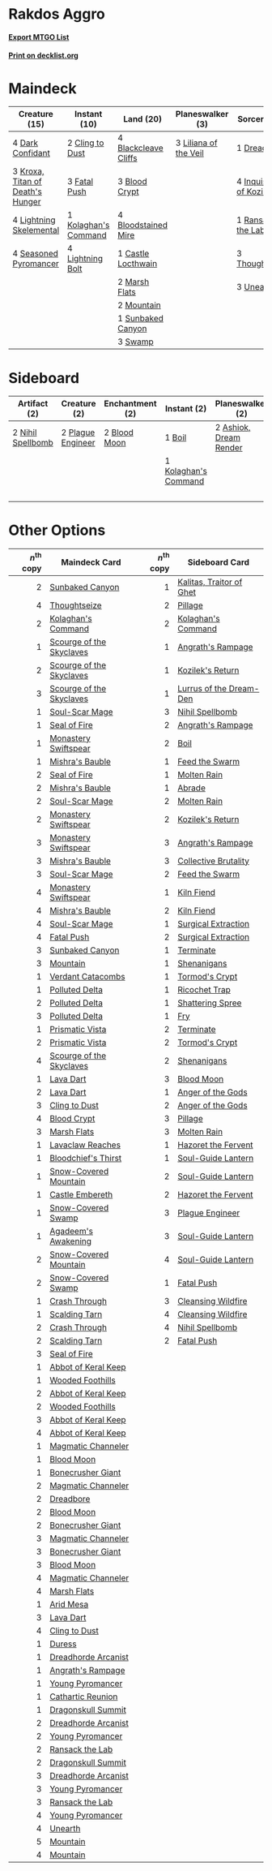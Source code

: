 # Rakdos Aggro

#### [Export MTGO List](../collection/Rakdos%20Aggro/Rakdos%20Aggro.txt)
#### [Print on decklist.org](http://decklist.org/?deckmain=4%09Blackcleave%20Cliffs%0A3%09Blood%20Crypt%0A4%09Bloodstained%20Mire%0A1%09Castle%20Locthwain%0A2%09Cling%20to%20Dust%0A4%09Dark%20Confidant%0A1%09Dreadbore%0A3%09Fatal%20Push%0A4%09Inquisition%20of%20Kozilek%0A1%09Kolaghan's%20Command%0A3%09Kroxa,%20Titan%20of%20Death's%20Hunger%0A4%09Lightning%20Bolt%0A4%09Lightning%20Skelemental%0A3%09Liliana%20of%20the%20Veil%0A2%09Marsh%20Flats%0A2%09Mountain%0A1%09Ransack%20the%20Lab%0A4%09Seasoned%20Pyromancer%0A1%09Sunbaked%20Canyon%0A3%09Swamp%0A3%09Thoughtseize%0A3%09Unearth&deckside=2%09Ashiok,%20Dream%20Render%0A2%09Blood%20Moon%0A1%09Boil%0A2%09Cleansing%20Wildfire%0A2%09Collective%20Brutality%0A1%09Kolaghan's%20Command%0A2%09Nihil%20Spellbomb%0A1%09Pillage%0A2%09Plague%20Engineer)
# Maindeck

|                                               Creature (15)                                               |                                         Instant (10)                                          |                                           Land (20)                                           |                                        Planeswalker (3)                                        |                                           Sorcery (12)                                            |
|-----------------------------------------------------------------------------------------------------------|-----------------------------------------------------------------------------------------------|-----------------------------------------------------------------------------------------------|------------------------------------------------------------------------------------------------|---------------------------------------------------------------------------------------------------|
|4 [Dark Confidant](http://gatherer.wizards.com/Pages/Card/Details.aspx?multiverseid=397731)                |2 [Cling to Dust](http://gatherer.wizards.com/Pages/Card/Details.aspx?multiverseid=476338)     |4 [Blackcleave Cliffs](http://gatherer.wizards.com/Pages/Card/Details.aspx?multiverseid=209401)|3 [Liliana of the Veil](http://gatherer.wizards.com/Pages/Card/Details.aspx?multiverseid=235597)|1 [Dreadbore](http://gatherer.wizards.com/Pages/Card/Details.aspx?multiverseid=430622)             |
|3 [Kroxa, Titan of Death's Hunger](http://gatherer.wizards.com/Pages/Card/Details.aspx?multiverseid=476472)|3 [Fatal Push](http://gatherer.wizards.com/Pages/Card/Details.aspx?multiverseid=423724)        |3 [Blood Crypt](http://gatherer.wizards.com/Pages/Card/Details.aspx?multiverseid=97102)        |                                                                                                |4 [Inquisition of Kozilek](http://gatherer.wizards.com/Pages/Card/Details.aspx?multiverseid=416897)|
|4 [Lightning Skelemental](http://gatherer.wizards.com/Pages/Card/Details.aspx?multiverseid=464157)         |1 [Kolaghan's Command](http://gatherer.wizards.com/Pages/Card/Details.aspx?multiverseid=394613)|4 [Bloodstained Mire](http://gatherer.wizards.com/Pages/Card/Details.aspx?multiverseid=405094) |                                                                                                |1 [Ransack the Lab](http://gatherer.wizards.com/Pages/Card/Details.aspx?multiverseid=464052)       |
|4 [Seasoned Pyromancer](http://gatherer.wizards.com/Pages/Card/Details.aspx?multiverseid=464094)           |4 [Lightning Bolt](http://gatherer.wizards.com/Pages/Card/Details.aspx?multiverseid=806)       |1 [Castle Locthwain](http://gatherer.wizards.com/Pages/Card/Details.aspx?multiverseid=473203)  |                                                                                                |3 [Thoughtseize](http://gatherer.wizards.com/Pages/Card/Details.aspx?multiverseid=438676)          |
|                                                                                                           |                                                                                               |2 [Marsh Flats](http://gatherer.wizards.com/Pages/Card/Details.aspx?multiverseid=405101)       |                                                                                                |3 [Unearth](http://gatherer.wizards.com/Pages/Card/Details.aspx?multiverseid=442102)               |
|                                                                                                           |                                                                                               |2 [Mountain](http://gatherer.wizards.com/Pages/Card/Details.aspx?multiverseid=439859)          |                                                                                                |                                                                                                   |
|                                                                                                           |                                                                                               |1 [Sunbaked Canyon](http://gatherer.wizards.com/Pages/Card/Details.aspx?multiverseid=464196)   |                                                                                                |                                                                                                   |
|                                                                                                           |                                                                                               |3 [Swamp](http://gatherer.wizards.com/Pages/Card/Details.aspx?multiverseid=439858)             |                                                                                                |                                                                                                   |


# Sideboard

|                                        Artifact (2)                                        |                                        Creature (2)                                        |                                   Enchantment (2)                                    |                                          Instant (2)                                          |                                        Planeswalker (2)                                         |                                           Sorcery (5)                                           |
|--------------------------------------------------------------------------------------------|--------------------------------------------------------------------------------------------|--------------------------------------------------------------------------------------|-----------------------------------------------------------------------------------------------|-------------------------------------------------------------------------------------------------|-------------------------------------------------------------------------------------------------|
|2 [Nihil Spellbomb](http://gatherer.wizards.com/Pages/Card/Details.aspx?multiverseid=442215)|2 [Plague Engineer](http://gatherer.wizards.com/Pages/Card/Details.aspx?multiverseid=464049)|2 [Blood Moon](http://gatherer.wizards.com/Pages/Card/Details.aspx?multiverseid=45386)|1 [Boil](http://gatherer.wizards.com/Pages/Card/Details.aspx?multiverseid=14630)               |2 [Ashiok, Dream Render](http://gatherer.wizards.com/Pages/Card/Details.aspx?multiverseid=461155)|2 [Cleansing Wildfire](http://gatherer.wizards.com/Pages/Card/Details.aspx?multiverseid=491777)  |
|                                                                                            |                                                                                            |                                                                                      |1 [Kolaghan's Command](http://gatherer.wizards.com/Pages/Card/Details.aspx?multiverseid=394613)|                                                                                                 |2 [Collective Brutality](http://gatherer.wizards.com/Pages/Card/Details.aspx?multiverseid=414380)|
|                                                                                            |                                                                                            |                                                                                      |                                                                                               |                                                                                                 |1 [Pillage](http://gatherer.wizards.com/Pages/Card/Details.aspx?multiverseid=14755)              |


# Other Options

|*n*<sup>th</sup> copy|                                           Maindeck Card                                           |*n*<sup>th</sup> copy|                                          Sideboard Card                                           |
|--------------------:|---------------------------------------------------------------------------------------------------|--------------------:|---------------------------------------------------------------------------------------------------|
|                    2|[Sunbaked Canyon](http://gatherer.wizards.com/Pages/Card/Details.aspx?multiverseid=464196)         |                    1|[Kalitas, Traitor of Ghet](http://gatherer.wizards.com/Pages/Card/Details.aspx?multiverseid=407596)|
|                    4|[Thoughtseize](http://gatherer.wizards.com/Pages/Card/Details.aspx?multiverseid=438676)            |                    2|[Pillage](http://gatherer.wizards.com/Pages/Card/Details.aspx?multiverseid=14755)                  |
|                    2|[Kolaghan's Command](http://gatherer.wizards.com/Pages/Card/Details.aspx?multiverseid=394613)      |                    2|[Kolaghan's Command](http://gatherer.wizards.com/Pages/Card/Details.aspx?multiverseid=394613)      |
|                    1|[Scourge of the Skyclaves](http://gatherer.wizards.com/Pages/Card/Details.aspx?multiverseid=491760)|                    1|[Angrath's Rampage](http://gatherer.wizards.com/Pages/Card/Details.aspx?multiverseid=461112)       |
|                    2|[Scourge of the Skyclaves](http://gatherer.wizards.com/Pages/Card/Details.aspx?multiverseid=491760)|                    1|[Kozilek's Return](http://gatherer.wizards.com/Pages/Card/Details.aspx?multiverseid=407608)        |
|                    3|[Scourge of the Skyclaves](http://gatherer.wizards.com/Pages/Card/Details.aspx?multiverseid=491760)|                    1|[Lurrus of the Dream-Den](http://gatherer.wizards.com/Pages/Card/Details.aspx?multiverseid=479746) |
|                    1|[Soul-Scar Mage](http://gatherer.wizards.com/Pages/Card/Details.aspx?multiverseid=426850)          |                    3|[Nihil Spellbomb](http://gatherer.wizards.com/Pages/Card/Details.aspx?multiverseid=442215)         |
|                    1|[Seal of Fire](http://gatherer.wizards.com/Pages/Card/Details.aspx?multiverseid=185817)            |                    2|[Angrath's Rampage](http://gatherer.wizards.com/Pages/Card/Details.aspx?multiverseid=461112)       |
|                    1|[Monastery Swiftspear](http://gatherer.wizards.com/Pages/Card/Details.aspx?multiverseid=438706)    |                    2|[Boil](http://gatherer.wizards.com/Pages/Card/Details.aspx?multiverseid=14630)                     |
|                    1|[Mishra's Bauble](http://gatherer.wizards.com/Pages/Card/Details.aspx?multiverseid=122122)         |                    1|[Feed the Swarm](http://gatherer.wizards.com/Pages/Card/Details.aspx?multiverseid=491737)          |
|                    2|[Seal of Fire](http://gatherer.wizards.com/Pages/Card/Details.aspx?multiverseid=185817)            |                    1|[Molten Rain](http://gatherer.wizards.com/Pages/Card/Details.aspx?multiverseid=425928)             |
|                    2|[Mishra's Bauble](http://gatherer.wizards.com/Pages/Card/Details.aspx?multiverseid=122122)         |                    1|[Abrade](http://gatherer.wizards.com/Pages/Card/Details.aspx?multiverseid=430772)                  |
|                    2|[Soul-Scar Mage](http://gatherer.wizards.com/Pages/Card/Details.aspx?multiverseid=426850)          |                    2|[Molten Rain](http://gatherer.wizards.com/Pages/Card/Details.aspx?multiverseid=425928)             |
|                    2|[Monastery Swiftspear](http://gatherer.wizards.com/Pages/Card/Details.aspx?multiverseid=438706)    |                    2|[Kozilek's Return](http://gatherer.wizards.com/Pages/Card/Details.aspx?multiverseid=407608)        |
|                    3|[Monastery Swiftspear](http://gatherer.wizards.com/Pages/Card/Details.aspx?multiverseid=438706)    |                    3|[Angrath's Rampage](http://gatherer.wizards.com/Pages/Card/Details.aspx?multiverseid=461112)       |
|                    3|[Mishra's Bauble](http://gatherer.wizards.com/Pages/Card/Details.aspx?multiverseid=122122)         |                    3|[Collective Brutality](http://gatherer.wizards.com/Pages/Card/Details.aspx?multiverseid=414380)    |
|                    3|[Soul-Scar Mage](http://gatherer.wizards.com/Pages/Card/Details.aspx?multiverseid=426850)          |                    2|[Feed the Swarm](http://gatherer.wizards.com/Pages/Card/Details.aspx?multiverseid=491737)          |
|                    4|[Monastery Swiftspear](http://gatherer.wizards.com/Pages/Card/Details.aspx?multiverseid=438706)    |                    1|[Kiln Fiend](http://gatherer.wizards.com/Pages/Card/Details.aspx?multiverseid=416924)              |
|                    4|[Mishra's Bauble](http://gatherer.wizards.com/Pages/Card/Details.aspx?multiverseid=122122)         |                    2|[Kiln Fiend](http://gatherer.wizards.com/Pages/Card/Details.aspx?multiverseid=416924)              |
|                    4|[Soul-Scar Mage](http://gatherer.wizards.com/Pages/Card/Details.aspx?multiverseid=426850)          |                    1|[Surgical Extraction](http://gatherer.wizards.com/Pages/Card/Details.aspx?multiverseid=397706)     |
|                    4|[Fatal Push](http://gatherer.wizards.com/Pages/Card/Details.aspx?multiverseid=423724)              |                    2|[Surgical Extraction](http://gatherer.wizards.com/Pages/Card/Details.aspx?multiverseid=397706)     |
|                    3|[Sunbaked Canyon](http://gatherer.wizards.com/Pages/Card/Details.aspx?multiverseid=464196)         |                    1|[Terminate](http://gatherer.wizards.com/Pages/Card/Details.aspx?multiverseid=176449)               |
|                    3|[Mountain](http://gatherer.wizards.com/Pages/Card/Details.aspx?multiverseid=439859)                |                    1|[Shenanigans](http://gatherer.wizards.com/Pages/Card/Details.aspx?multiverseid=464095)             |
|                    1|[Verdant Catacombs](http://gatherer.wizards.com/Pages/Card/Details.aspx?multiverseid=405113)       |                    1|[Tormod's Crypt](http://gatherer.wizards.com/Pages/Card/Details.aspx?multiverseid=389723)          |
|                    1|[Polluted Delta](http://gatherer.wizards.com/Pages/Card/Details.aspx?multiverseid=405104)          |                    1|[Ricochet Trap](http://gatherer.wizards.com/Pages/Card/Details.aspx?multiverseid=191549)           |
|                    2|[Polluted Delta](http://gatherer.wizards.com/Pages/Card/Details.aspx?multiverseid=405104)          |                    1|[Shattering Spree](http://gatherer.wizards.com/Pages/Card/Details.aspx?multiverseid=456224)        |
|                    3|[Polluted Delta](http://gatherer.wizards.com/Pages/Card/Details.aspx?multiverseid=405104)          |                    1|[Fry](http://gatherer.wizards.com/Pages/Card/Details.aspx?multiverseid=466894)                     |
|                    1|[Prismatic Vista](http://gatherer.wizards.com/Pages/Card/Details.aspx?multiverseid=464193)         |                    2|[Terminate](http://gatherer.wizards.com/Pages/Card/Details.aspx?multiverseid=176449)               |
|                    2|[Prismatic Vista](http://gatherer.wizards.com/Pages/Card/Details.aspx?multiverseid=464193)         |                    2|[Tormod's Crypt](http://gatherer.wizards.com/Pages/Card/Details.aspx?multiverseid=389723)          |
|                    4|[Scourge of the Skyclaves](http://gatherer.wizards.com/Pages/Card/Details.aspx?multiverseid=491760)|                    2|[Shenanigans](http://gatherer.wizards.com/Pages/Card/Details.aspx?multiverseid=464095)             |
|                    1|[Lava Dart](http://gatherer.wizards.com/Pages/Card/Details.aspx?multiverseid=29766)                |                    3|[Blood Moon](http://gatherer.wizards.com/Pages/Card/Details.aspx?multiverseid=45386)               |
|                    2|[Lava Dart](http://gatherer.wizards.com/Pages/Card/Details.aspx?multiverseid=29766)                |                    1|[Anger of the Gods](http://gatherer.wizards.com/Pages/Card/Details.aspx?multiverseid=438682)       |
|                    3|[Cling to Dust](http://gatherer.wizards.com/Pages/Card/Details.aspx?multiverseid=476338)           |                    2|[Anger of the Gods](http://gatherer.wizards.com/Pages/Card/Details.aspx?multiverseid=438682)       |
|                    4|[Blood Crypt](http://gatherer.wizards.com/Pages/Card/Details.aspx?multiverseid=97102)              |                    3|[Pillage](http://gatherer.wizards.com/Pages/Card/Details.aspx?multiverseid=14755)                  |
|                    3|[Marsh Flats](http://gatherer.wizards.com/Pages/Card/Details.aspx?multiverseid=405101)             |                    3|[Molten Rain](http://gatherer.wizards.com/Pages/Card/Details.aspx?multiverseid=425928)             |
|                    1|[Lavaclaw Reaches](http://gatherer.wizards.com/Pages/Card/Details.aspx?multiverseid=457141)        |                    1|[Hazoret the Fervent](http://gatherer.wizards.com/Pages/Card/Details.aspx?multiverseid=426838)     |
|                    1|[Bloodchief's Thirst](http://gatherer.wizards.com/Pages/Card/Details.aspx?multiverseid=491729)     |                    1|[Soul-Guide Lantern](http://gatherer.wizards.com/Pages/Card/Details.aspx?multiverseid=476488)      |
|                    1|[Snow-Covered Mountain](http://gatherer.wizards.com/Pages/Card/Details.aspx?multiverseid=121233)   |                    2|[Soul-Guide Lantern](http://gatherer.wizards.com/Pages/Card/Details.aspx?multiverseid=476488)      |
|                    1|[Castle Embereth](http://gatherer.wizards.com/Pages/Card/Details.aspx?multiverseid=473201)         |                    2|[Hazoret the Fervent](http://gatherer.wizards.com/Pages/Card/Details.aspx?multiverseid=426838)     |
|                    1|[Snow-Covered Swamp](http://gatherer.wizards.com/Pages/Card/Details.aspx?multiverseid=121256)      |                    3|[Plague Engineer](http://gatherer.wizards.com/Pages/Card/Details.aspx?multiverseid=464049)         |
|                    1|[Agadeem's Awakening](http://gatherer.wizards.com/Pages/Card/Details.aspx?multiverseid=491723)     |                    3|[Soul-Guide Lantern](http://gatherer.wizards.com/Pages/Card/Details.aspx?multiverseid=476488)      |
|                    2|[Snow-Covered Mountain](http://gatherer.wizards.com/Pages/Card/Details.aspx?multiverseid=121233)   |                    4|[Soul-Guide Lantern](http://gatherer.wizards.com/Pages/Card/Details.aspx?multiverseid=476488)      |
|                    2|[Snow-Covered Swamp](http://gatherer.wizards.com/Pages/Card/Details.aspx?multiverseid=121256)      |                    1|[Fatal Push](http://gatherer.wizards.com/Pages/Card/Details.aspx?multiverseid=423724)              |
|                    1|[Crash Through](http://gatherer.wizards.com/Pages/Card/Details.aspx?multiverseid=430777)           |                    3|[Cleansing Wildfire](http://gatherer.wizards.com/Pages/Card/Details.aspx?multiverseid=491777)      |
|                    1|[Scalding Tarn](http://gatherer.wizards.com/Pages/Card/Details.aspx?multiverseid=405107)           |                    4|[Cleansing Wildfire](http://gatherer.wizards.com/Pages/Card/Details.aspx?multiverseid=491777)      |
|                    2|[Crash Through](http://gatherer.wizards.com/Pages/Card/Details.aspx?multiverseid=430777)           |                    4|[Nihil Spellbomb](http://gatherer.wizards.com/Pages/Card/Details.aspx?multiverseid=442215)         |
|                    2|[Scalding Tarn](http://gatherer.wizards.com/Pages/Card/Details.aspx?multiverseid=405107)           |                    2|[Fatal Push](http://gatherer.wizards.com/Pages/Card/Details.aspx?multiverseid=423724)              |
|                    3|[Seal of Fire](http://gatherer.wizards.com/Pages/Card/Details.aspx?multiverseid=185817)            |                     |                                                                                                   |
|                    1|[Abbot of Keral Keep](http://gatherer.wizards.com/Pages/Card/Details.aspx?multiverseid=398411)     |                     |                                                                                                   |
|                    1|[Wooded Foothills](http://gatherer.wizards.com/Pages/Card/Details.aspx?multiverseid=405116)        |                     |                                                                                                   |
|                    2|[Abbot of Keral Keep](http://gatherer.wizards.com/Pages/Card/Details.aspx?multiverseid=398411)     |                     |                                                                                                   |
|                    2|[Wooded Foothills](http://gatherer.wizards.com/Pages/Card/Details.aspx?multiverseid=405116)        |                     |                                                                                                   |
|                    3|[Abbot of Keral Keep](http://gatherer.wizards.com/Pages/Card/Details.aspx?multiverseid=398411)     |                     |                                                                                                   |
|                    4|[Abbot of Keral Keep](http://gatherer.wizards.com/Pages/Card/Details.aspx?multiverseid=398411)     |                     |                                                                                                   |
|                    1|[Magmatic Channeler](http://gatherer.wizards.com/Pages/Card/Details.aspx?multiverseid=491789)      |                     |                                                                                                   |
|                    1|[Blood Moon](http://gatherer.wizards.com/Pages/Card/Details.aspx?multiverseid=45386)               |                     |                                                                                                   |
|                    1|[Bonecrusher Giant](http://gatherer.wizards.com/Pages/Card/Details.aspx?multiverseid=473077)       |                     |                                                                                                   |
|                    2|[Magmatic Channeler](http://gatherer.wizards.com/Pages/Card/Details.aspx?multiverseid=491789)      |                     |                                                                                                   |
|                    2|[Dreadbore](http://gatherer.wizards.com/Pages/Card/Details.aspx?multiverseid=430622)               |                     |                                                                                                   |
|                    2|[Blood Moon](http://gatherer.wizards.com/Pages/Card/Details.aspx?multiverseid=45386)               |                     |                                                                                                   |
|                    2|[Bonecrusher Giant](http://gatherer.wizards.com/Pages/Card/Details.aspx?multiverseid=473077)       |                     |                                                                                                   |
|                    3|[Magmatic Channeler](http://gatherer.wizards.com/Pages/Card/Details.aspx?multiverseid=491789)      |                     |                                                                                                   |
|                    3|[Bonecrusher Giant](http://gatherer.wizards.com/Pages/Card/Details.aspx?multiverseid=473077)       |                     |                                                                                                   |
|                    3|[Blood Moon](http://gatherer.wizards.com/Pages/Card/Details.aspx?multiverseid=45386)               |                     |                                                                                                   |
|                    4|[Magmatic Channeler](http://gatherer.wizards.com/Pages/Card/Details.aspx?multiverseid=491789)      |                     |                                                                                                   |
|                    4|[Marsh Flats](http://gatherer.wizards.com/Pages/Card/Details.aspx?multiverseid=405101)             |                     |                                                                                                   |
|                    1|[Arid Mesa](http://gatherer.wizards.com/Pages/Card/Details.aspx?multiverseid=405092)               |                     |                                                                                                   |
|                    3|[Lava Dart](http://gatherer.wizards.com/Pages/Card/Details.aspx?multiverseid=29766)                |                     |                                                                                                   |
|                    4|[Cling to Dust](http://gatherer.wizards.com/Pages/Card/Details.aspx?multiverseid=476338)           |                     |                                                                                                   |
|                    1|[Duress](http://gatherer.wizards.com/Pages/Card/Details.aspx?multiverseid=14557)                   |                     |                                                                                                   |
|                    1|[Dreadhorde Arcanist](http://gatherer.wizards.com/Pages/Card/Details.aspx?multiverseid=461052)     |                     |                                                                                                   |
|                    1|[Angrath's Rampage](http://gatherer.wizards.com/Pages/Card/Details.aspx?multiverseid=461112)       |                     |                                                                                                   |
|                    1|[Young Pyromancer](http://gatherer.wizards.com/Pages/Card/Details.aspx?multiverseid=426592)        |                     |                                                                                                   |
|                    1|[Cathartic Reunion](http://gatherer.wizards.com/Pages/Card/Details.aspx?multiverseid=417682)       |                     |                                                                                                   |
|                    1|[Dragonskull Summit](http://gatherer.wizards.com/Pages/Card/Details.aspx?multiverseid=420909)      |                     |                                                                                                   |
|                    2|[Dreadhorde Arcanist](http://gatherer.wizards.com/Pages/Card/Details.aspx?multiverseid=461052)     |                     |                                                                                                   |
|                    2|[Young Pyromancer](http://gatherer.wizards.com/Pages/Card/Details.aspx?multiverseid=426592)        |                     |                                                                                                   |
|                    2|[Ransack the Lab](http://gatherer.wizards.com/Pages/Card/Details.aspx?multiverseid=464052)         |                     |                                                                                                   |
|                    2|[Dragonskull Summit](http://gatherer.wizards.com/Pages/Card/Details.aspx?multiverseid=420909)      |                     |                                                                                                   |
|                    3|[Dreadhorde Arcanist](http://gatherer.wizards.com/Pages/Card/Details.aspx?multiverseid=461052)     |                     |                                                                                                   |
|                    3|[Young Pyromancer](http://gatherer.wizards.com/Pages/Card/Details.aspx?multiverseid=426592)        |                     |                                                                                                   |
|                    3|[Ransack the Lab](http://gatherer.wizards.com/Pages/Card/Details.aspx?multiverseid=464052)         |                     |                                                                                                   |
|                    4|[Young Pyromancer](http://gatherer.wizards.com/Pages/Card/Details.aspx?multiverseid=426592)        |                     |                                                                                                   |
|                    4|[Unearth](http://gatherer.wizards.com/Pages/Card/Details.aspx?multiverseid=442102)                 |                     |                                                                                                   |
|                    5|[Mountain](http://gatherer.wizards.com/Pages/Card/Details.aspx?multiverseid=439859)                |                     |                                                                                                   |
|                    4|[Mountain](http://gatherer.wizards.com/Pages/Card/Details.aspx?multiverseid=439859)                |                     |                                                                                                   |

